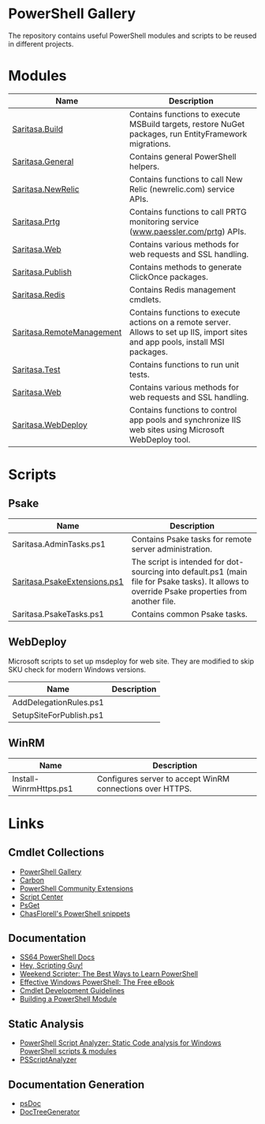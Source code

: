 # PowerShell Gallery

The repository contains useful PowerShell modules and scripts to be reused in different projects.

# Modules

| Name                      | Description                                                                                                                       |
| ------------------------- | --------------------------------------------------------------------------------------------------------------------------------- |
| [Saritasa.Build](docs/Saritasa.Build.md)                               | Contains functions to execute MSBuild targets, restore NuGet packages, run EntityFramework migrations. |
| [Saritasa.General](docs/Saritasa.General.md)                           | Contains general PowerShell helpers. |
| [Saritasa.NewRelic](docs/Saritasa.NewRelic.md)                         | Contains functions to call New Relic (newrelic.com) service APIs. |
| [Saritasa.Prtg](docs/Saritasa.Prtg.md)                                 | Contains functions to call PRTG monitoring service (www.paessler.com/prtg) APIs. |
| [Saritasa.Web](docs/Saritasa.Web.md)                                   | Contains various methods for web requests and SSL handling. |
| [Saritasa.Publish](docs/Saritasa.Publish.md)                           | Contains methods to generate ClickOnce packages. |
| [Saritasa.Redis](docs/Saritasa.Redis.md)                               | Contains Redis management cmdlets. |
| [Saritasa.RemoteManagement](docs/Saritasa.RemoteManagement.md)         | Contains functions to execute actions on a remote server. Allows to set up IIS, import sites and app pools, install MSI packages. |
| [Saritasa.Test](docs/Saritasa.Test.md)                                 | Contains functions to run unit tests. |
| [Saritasa.Web](docs/Saritasa.Web.md)                                   | Contains various methods for web requests and SSL handling. |
| [Saritasa.WebDeploy](docs/Saritasa.WebDeploy.md)                       | Contains functions to control app pools and synchronize IIS web sites using Microsoft WebDeploy tool. |

# Scripts

## Psake

| Name                                                             | Description                                                                                                                                     |
| ---------------------------------------------------------------- | ----------------------------------------------------------------------------------------------------------------------------------------------- |
| Saritasa.AdminTasks.ps1                                          | Contains Psake tasks for remote server administration. |
| [Saritasa.PsakeExtensions.ps1](docs/Saritasa.PsakeExtensions.md) | The script is intended for dot-sourcing into default.ps1 (main file for Psake tasks). It allows to override Psake properties from another file. |
| Saritasa.PsakeTasks.ps1                                          | Contains common Psake tasks. |

## WebDeploy

Microsoft scripts to set up msdeploy for web site. They are modified to skip SKU check for modern Windows versions.

| Name                      | Description     |
| ------------------------- | --------------- |
| AddDelegationRules.ps1    |                 |
| SetupSiteForPublish.ps1   |                 |

## WinRM

| Name                      | Description                                               |
| ------------------------- | --------------------------------------------------------- |
| Install-WinrmHttps.ps1    | Configures server to accept WinRM connections over HTTPS. |

# Links

## Cmdlet Collections 

* [PowerShell Gallery](https://www.powershellgallery.com/items)
* [Carbon](http://get-carbon.org/)
* [PowerShell Community Extensions](http://pscx.codeplex.com/)
* [Script Center](https://gallery.technet.microsoft.com/scriptcenter/)
* [PsGet](http://psget.net/)
* [ChasFlorell's PowerShell snippets](https://github.com/ChaseFlorell/Powershell-Snippets/blob/master/dot-source-external-scripts.ps1)

## Documentation

* [SS64 PowerShell Docs](http://ss64.com/ps/)
* [Hey, Scripting Guy!](https://blogs.technet.microsoft.com/heyscriptingguy/)
* [Weekend Scripter: The Best Ways to Learn PowerShell](https://blogs.technet.microsoft.com/heyscriptingguy/2015/01/04/weekend-scripter-the-best-ways-to-learn-powershell/)
* [Effective Windows PowerShell: The Free eBook](https://rkeithhill.wordpress.com/2009/03/08/effective-windows-powershell-the-free-ebook/)
* [Cmdlet Development Guidelines](https://msdn.microsoft.com/en-us/library/ms714657(v=vs.85).aspx)
* [Building a PowerShell Module](http://ramblingcookiemonster.github.io/Building-A-PowerShell-Module/)

## Static Analysis

* [PowerShell Script Analyzer: Static Code analysis for Windows PowerShell scripts & modules](https://blogs.msdn.microsoft.com/powershell/2015/02/24/powershell-script-analyzer-static-code-analysis-for-windows-powershell-scripts-modules/)
* [PSScriptAnalyzer](https://www.powershellgallery.com/packages/PSScriptAnalyzer)

## Documentation Generation

* [psDoc](https://github.com/ChaseFlorell/psDoc)
* [DocTreeGenerator](https://github.com/msorens/DocTreeGenerator)
